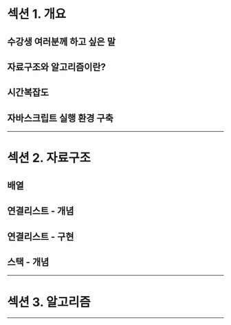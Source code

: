 # 섹션 1. 개요
## 수강생 여러분께 하고 싶은 말
## 자료구조와 알고리즘이란?
## 시간복잡도
## 자바스크립트 실행 환경 구축

****
# 섹션 2. 자료구조
## 배열
## 연결리스트 - 개념
## 연결리스트 - 구현
## 스택 - 개념

****
# 섹션 3. 알고리즘

****